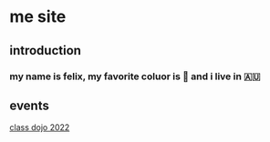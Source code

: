 # me site
## introduction
### my name is felix, my favorite coluor is 🔵 and i live in 🇦🇺
## events
[class dojo 2022](https://forms.gle/hLqdqW9FR54oQK1g9)
